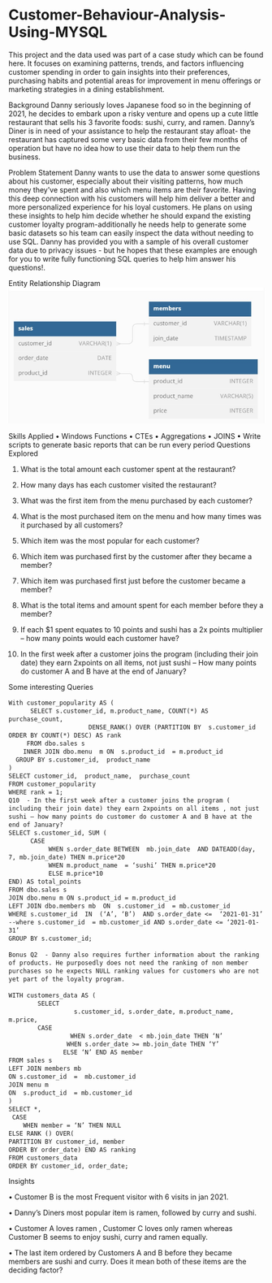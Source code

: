 # Customer-Behaviour-Analysis-Using-MYSQL

This project and the data used was part of a case study which can be found here. It focuses on examining patterns, trends, and factors influencing customer spending in order to gain insights into their preferences, purchasing habits and potential areas for improvement in menu offerings or marketing strategies in a dining establishment.

Background
Danny seriously loves Japanese food so in the beginning of 2021, he decides to embark upon a risky venture and opens up a cute little restaurant that sells his 3 favorite  foods: sushi, curry, and ramen.
Danny’s Diner is in need of your assistance to help the restaurant stay afloat- the restaurant has captured some very basic data from their few months of operation but have no idea how to use their data to help them run the business.

Problem Statement
Danny wants to use the data  to answer some questions about his customer, especially about their visiting patterns, how much money they’ve spent  and also which menu items are their favorite. Having this deep connection with his customers will help him deliver a better and more personalized experience for his loyal customers.
He plans on using these insights to help him decide whether he should expand the existing customer loyalty program-additionally he needs help to generate some basic datasets so his team can easily inspect the data without needing to use SQL.
Danny has provided you with a sample of his overall customer data due to privacy issues  - but he hopes that these examples are enough for you to write fully functioning SQL queries to help him answer his questions!.

Entity Relationship Diagram 
![](rdbms.jpeg)


Skills Applied
•	Windows Functions
•	CTEs
•	Aggregations
•	JOINS
•	Write scripts to generate basic reports that can be run every period
Questions Explored

1.	What is the total amount each customer spent at the restaurant?

2.	How many days has each customer visited the restaurant?

3.	What was the first item from the menu purchased by each customer?

4.	What is the most purchased item on the menu and how many times was it purchased by all customers?

5.	Which item was the most popular for each customer?

6.	Which item was purchased first by the customer after they became a member?

7.	Which item was purchased first  just before the customer became a member?

8.	What is the total  items and amount spent for each member before they a member?

9.	If each $1 spent equates to 10 points and sushi has a 2x points multiplier – how many points would each customer have?

10.	In the first week after a customer joins the program (including their join date) they earn 2xpoints  on all items, not just sushi – How many points do customer A and B have at the end of January?

Some interesting Queries
```Q5 – Which item was the most popular for each customer?
With customer_popularity AS ( 
      SELECT s.customer_id, m.product_name, COUNT(*) AS purchase_count,
                      DENSE_RANK() OVER (PARTITION BY  s.customer_id  ORDER BY COUNT(*) DESC) AS rank
     FROM dbo.sales s
    INNER JOIN dbo.menu  m ON  s.product_id  = m.product_id
  GROUP BY s.customer_id,  product_name
)
SELECT customer_id,  product_name,  purchase_count
FROM customer_popularity
WHERE rank = 1;
Q10  - In the first week after a customer joins the program ( including their join date) they earn 2xpoints on all items , not just sushi – how many points do customer do customer A and B have at the end of January?
SELECT s.customer_id, SUM (
      CASE
           WHEN s.order_date BETWEEN  mb.join_date  AND DATEADD(day, 7, mb.join_date) THEN m.price*20
           WHEN m.product_name  = ‘sushi’ THEN m.price*20
           ELSE m.price*10
END) AS total_points
FROM dbo.sales s 
JOIN dbo.menu m ON s.product_id = m.product_id
LEFT JOIN dbo.members mb  ON  s.customer_id  = mb.customer_id
WHERE s.customer_id  IN  (‘A’, ‘B’)  AND s.order_date <=  ‘2021-01-31’
--where s.customer_id  = mb.customer_id AND s.order_date <= ‘2021-01-31’
GROUP BY s.customer_id;

Bonus Q2  - Danny also requires further information about the ranking  of products. He purposedly does not need the ranking of non member purchases so he expects NULL ranking values for customers who are not yet part of the loyalty program.

WITH customers_data AS (
        SELECT
                  s.customer_id, s.order_date, m.product_name, m.price,
        CASE
                 WHEN s.order_date  < mb.join_date THEN ‘N’
                WHEN s.order_date >= mb.join_date THEN ‘Y’
               ELSE ‘N’ END AS member
FROM sales s
LEFT JOIN members mb
ON s.customer_id  =  mb.customer_id
JOIN menu m 
ON  s.product_id  = mb.customer_id
)
SELECT *,
 CASE 
    WHEN member = ‘N’ THEN NULL
ELSE RANK () OVER(
PARTITION BY customer_id, member
ORDER BY order_date) END AS ranking
FROM customers_data
ORDER BY customer_id, order_date;
```

Insights

•	Customer B is the most Frequent visitor with 6 visits in jan 2021.

•	Danny’s Diners most popular item is ramen, followed by curry and sushi.

•	Customer A loves ramen , Customer C loves  only ramen whereas Customer B seems to enjoy  sushi, curry and ramen equally.

•	The last item ordered by Customers A and B before they became members are sushi and curry. Does it mean both of these items are the deciding factor?

     

